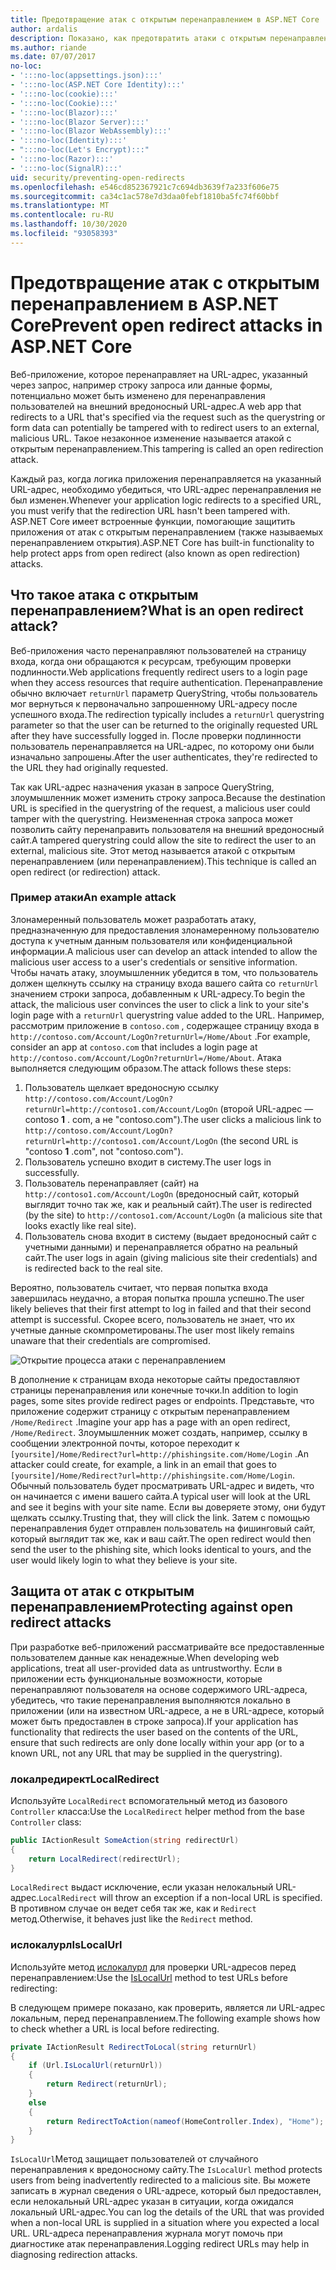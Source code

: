 ```yaml
---
title: Предотвращение атак с открытым перенаправлением в ASP.NET Core
author: ardalis
description: Показано, как предотвратить атаки с открытым перенаправлением для ASP.NET Core приложения.
ms.author: riande
ms.date: 07/07/2017
no-loc:
- ':::no-loc(appsettings.json):::'
- ':::no-loc(ASP.NET Core Identity):::'
- ':::no-loc(cookie):::'
- ':::no-loc(Cookie):::'
- ':::no-loc(Blazor):::'
- ':::no-loc(Blazor Server):::'
- ':::no-loc(Blazor WebAssembly):::'
- ':::no-loc(Identity):::'
- ":::no-loc(Let's Encrypt):::"
- ':::no-loc(Razor):::'
- ':::no-loc(SignalR):::'
uid: security/preventing-open-redirects
ms.openlocfilehash: e546cd852367921c7c694db3639f7a233f606e75
ms.sourcegitcommit: ca34c1ac578e7d3daa0febf1810ba5fc74f60bbf
ms.translationtype: MT
ms.contentlocale: ru-RU
ms.lasthandoff: 10/30/2020
ms.locfileid: "93058393"
---
```

# <a name="prevent-open-redirect-attacks-in-aspnet-core"></a><span data-ttu-id="a96b7-103">Предотвращение атак с открытым перенаправлением в ASP.NET Core</span><span class="sxs-lookup"><span data-stu-id="a96b7-103">Prevent open redirect attacks in ASP.NET Core</span></span>

<span data-ttu-id="a96b7-104">Веб-приложение, которое перенаправляет на URL-адрес, указанный через запрос, например строку запроса или данные формы, потенциально может быть изменено для перенаправления пользователей на внешний вредоносный URL-адрес.</span><span class="sxs-lookup"><span data-stu-id="a96b7-104">A web app that redirects to a URL that's specified via the request such as the querystring or form data can potentially be tampered with to redirect users to an external, malicious URL.</span></span> <span data-ttu-id="a96b7-105">Такое незаконное изменение называется атакой с открытым перенаправлением.</span><span class="sxs-lookup"><span data-stu-id="a96b7-105">This tampering is called an open redirection attack.</span></span>

<span data-ttu-id="a96b7-106">Каждый раз, когда логика приложения перенаправляется на указанный URL-адрес, необходимо убедиться, что URL-адрес перенаправления не был изменен.</span><span class="sxs-lookup"><span data-stu-id="a96b7-106">Whenever your application logic redirects to a specified URL, you must verify that the redirection URL hasn't been tampered with.</span></span> <span data-ttu-id="a96b7-107">ASP.NET Core имеет встроенные функции, помогающие защитить приложения от атак с открытым перенаправлением (также называемых перенаправлением открытия).</span><span class="sxs-lookup"><span data-stu-id="a96b7-107">ASP.NET Core has built-in functionality to help protect apps from open redirect (also known as open redirection) attacks.</span></span>

## <a name="what-is-an-open-redirect-attack"></a><span data-ttu-id="a96b7-108">Что такое атака с открытым перенаправлением?</span><span class="sxs-lookup"><span data-stu-id="a96b7-108">What is an open redirect attack?</span></span>

<span data-ttu-id="a96b7-109">Веб-приложения часто перенаправляют пользователей на страницу входа, когда они обращаются к ресурсам, требующим проверки подлинности.</span><span class="sxs-lookup"><span data-stu-id="a96b7-109">Web applications frequently redirect users to a login page when they access resources that require authentication.</span></span> <span data-ttu-id="a96b7-110">Перенаправление обычно включает `returnUrl` параметр QueryString, чтобы пользователь мог вернуться к первоначально запрошенному URL-адресу после успешного входа.</span><span class="sxs-lookup"><span data-stu-id="a96b7-110">The redirection typically includes a `returnUrl` querystring parameter so that the user can be returned to the originally requested URL after they have successfully logged in.</span></span> <span data-ttu-id="a96b7-111">После проверки подлинности пользователь перенаправляется на URL-адрес, по которому они были изначально запрошены.</span><span class="sxs-lookup"><span data-stu-id="a96b7-111">After the user authenticates, they're redirected to the URL they had originally requested.</span></span>

<span data-ttu-id="a96b7-112">Так как URL-адрес назначения указан в запросе QueryString, злоумышленник может изменить строку запроса.</span><span class="sxs-lookup"><span data-stu-id="a96b7-112">Because the destination URL is specified in the querystring of the request, a malicious user could tamper with the querystring.</span></span> <span data-ttu-id="a96b7-113">Неизмененная строка запроса может позволить сайту перенаправить пользователя на внешний вредоносный сайт.</span><span class="sxs-lookup"><span data-stu-id="a96b7-113">A tampered querystring could allow the site to redirect the user to an external, malicious site.</span></span> <span data-ttu-id="a96b7-114">Этот метод называется атакой с открытым перенаправлением (или перенаправлением).</span><span class="sxs-lookup"><span data-stu-id="a96b7-114">This technique is called an open redirect (or redirection) attack.</span></span>

### <a name="an-example-attack"></a><span data-ttu-id="a96b7-115">Пример атаки</span><span class="sxs-lookup"><span data-stu-id="a96b7-115">An example attack</span></span>

<span data-ttu-id="a96b7-116">Злонамеренный пользователь может разработать атаку, предназначенную для предоставления злонамеренному пользователю доступа к учетным данным пользователя или конфиденциальной информации.</span><span class="sxs-lookup"><span data-stu-id="a96b7-116">A malicious user can develop an attack intended to allow the malicious user access to a user's credentials or sensitive information.</span></span> <span data-ttu-id="a96b7-117">Чтобы начать атаку, злоумышленник убедится в том, что пользователь должен щелкнуть ссылку на страницу входа вашего сайта со `returnUrl` значением строки запроса, добавленным к URL-адресу.</span><span class="sxs-lookup"><span data-stu-id="a96b7-117">To begin the attack, the malicious user convinces the user to click a link to your site's login page with a `returnUrl` querystring value added to the URL.</span></span> <span data-ttu-id="a96b7-118">Например, рассмотрим приложение в `contoso.com` , содержащее страницу входа в `http://contoso.com/Account/LogOn?returnUrl=/Home/About` .</span><span class="sxs-lookup"><span data-stu-id="a96b7-118">For example, consider an app at `contoso.com` that includes a login page at `http://contoso.com/Account/LogOn?returnUrl=/Home/About`.</span></span> <span data-ttu-id="a96b7-119">Атака выполняется следующим образом.</span><span class="sxs-lookup"><span data-stu-id="a96b7-119">The attack follows these steps:</span></span>

1. <span data-ttu-id="a96b7-120">Пользователь щелкает вредоносную ссылку `http://contoso.com/Account/LogOn?returnUrl=http://contoso1.com/Account/LogOn` (второй URL-адрес — contoso **1** . com, а не "contoso.com").</span><span class="sxs-lookup"><span data-stu-id="a96b7-120">The user clicks a malicious link to `http://contoso.com/Account/LogOn?returnUrl=http://contoso1.com/Account/LogOn` (the second URL is "contoso **1** .com", not "contoso.com").</span></span>
2. <span data-ttu-id="a96b7-121">Пользователь успешно входит в систему.</span><span class="sxs-lookup"><span data-stu-id="a96b7-121">The user logs in successfully.</span></span>
3. <span data-ttu-id="a96b7-122">Пользователь перенаправляет (сайт) на `http://contoso1.com/Account/LogOn` (вредоносный сайт, который выглядит точно так же, как и реальный сайт).</span><span class="sxs-lookup"><span data-stu-id="a96b7-122">The user is redirected (by the site) to `http://contoso1.com/Account/LogOn` (a malicious site that looks exactly like real site).</span></span>
4. <span data-ttu-id="a96b7-123">Пользователь снова входит в систему (выдает вредоносный сайт с учетными данными) и перенаправляется обратно на реальный сайт.</span><span class="sxs-lookup"><span data-stu-id="a96b7-123">The user logs in again (giving malicious site their credentials) and is redirected back to the real site.</span></span>

<span data-ttu-id="a96b7-124">Вероятно, пользователь считает, что первая попытка входа завершилась неудачно, а вторая попытка прошла успешно.</span><span class="sxs-lookup"><span data-stu-id="a96b7-124">The user likely believes that their first attempt to log in failed and that their second attempt is successful.</span></span> <span data-ttu-id="a96b7-125">Скорее всего, пользователь не знает, что их учетные данные скомпрометированы.</span><span class="sxs-lookup"><span data-stu-id="a96b7-125">The user most likely remains unaware that their credentials are compromised.</span></span>

![Открытие процесса атаки с перенаправлением](preventing-open-redirects/_static/open-redirection-attack-process.png)

<span data-ttu-id="a96b7-127">В дополнение к страницам входа некоторые сайты предоставляют страницы перенаправления или конечные точки.</span><span class="sxs-lookup"><span data-stu-id="a96b7-127">In addition to login pages, some sites provide redirect pages or endpoints.</span></span> <span data-ttu-id="a96b7-128">Представьте, что приложение содержит страницу с открытым перенаправлением `/Home/Redirect` .</span><span class="sxs-lookup"><span data-stu-id="a96b7-128">Imagine your app has a page with an open redirect, `/Home/Redirect`.</span></span> <span data-ttu-id="a96b7-129">Злоумышленник может создать, например, ссылку в сообщении электронной почты, которое переходит к `[yoursite]/Home/Redirect?url=http://phishingsite.com/Home/Login` .</span><span class="sxs-lookup"><span data-stu-id="a96b7-129">An attacker could create, for example, a link in an email that goes to `[yoursite]/Home/Redirect?url=http://phishingsite.com/Home/Login`.</span></span> <span data-ttu-id="a96b7-130">Обычный пользователь будет просматривать URL-адрес и видеть, что он начинается с имени вашего сайта.</span><span class="sxs-lookup"><span data-stu-id="a96b7-130">A typical user will look at the URL and see it begins with your site name.</span></span> <span data-ttu-id="a96b7-131">Если вы доверяете этому, они будут щелкать ссылку.</span><span class="sxs-lookup"><span data-stu-id="a96b7-131">Trusting that, they will click the link.</span></span> <span data-ttu-id="a96b7-132">Затем с помощью перенаправления будет отправлен пользователь на фишинговый сайт, который выглядит так же, как и ваш сайт.</span><span class="sxs-lookup"><span data-stu-id="a96b7-132">The open redirect would then send the user to the phishing site, which looks identical to yours, and the user would likely login to what they believe is your site.</span></span>

## <a name="protecting-against-open-redirect-attacks"></a><span data-ttu-id="a96b7-133">Защита от атак с открытым перенаправлением</span><span class="sxs-lookup"><span data-stu-id="a96b7-133">Protecting against open redirect attacks</span></span>

<span data-ttu-id="a96b7-134">При разработке веб-приложений рассматривайте все предоставленные пользователем данные как ненадежные.</span><span class="sxs-lookup"><span data-stu-id="a96b7-134">When developing web applications, treat all user-provided data as untrustworthy.</span></span> <span data-ttu-id="a96b7-135">Если в приложении есть функциональные возможности, которые перенаправляют пользователя на основе содержимого URL-адреса, убедитесь, что такие перенаправления выполняются локально в приложении (или на известном URL-адресе, а не в URL-адресе, который может быть предоставлен в строке запроса).</span><span class="sxs-lookup"><span data-stu-id="a96b7-135">If your application has functionality that redirects the user based on the contents of the URL,  ensure that such redirects are only done locally within your app (or to a known URL, not any URL that may be supplied in the querystring).</span></span>

### <a name="localredirect"></a><span data-ttu-id="a96b7-136">локалредирект</span><span class="sxs-lookup"><span data-stu-id="a96b7-136">LocalRedirect</span></span>

<span data-ttu-id="a96b7-137">Используйте `LocalRedirect` вспомогательный метод из базового `Controller` класса:</span><span class="sxs-lookup"><span data-stu-id="a96b7-137">Use the `LocalRedirect` helper method from the base `Controller` class:</span></span>

```csharp
public IActionResult SomeAction(string redirectUrl)
{
    return LocalRedirect(redirectUrl);
}
```

<span data-ttu-id="a96b7-138">`LocalRedirect` выдаст исключение, если указан нелокальный URL-адрес.</span><span class="sxs-lookup"><span data-stu-id="a96b7-138">`LocalRedirect` will throw an exception if a non-local URL is specified.</span></span> <span data-ttu-id="a96b7-139">В противном случае он ведет себя так же, как и `Redirect` метод.</span><span class="sxs-lookup"><span data-stu-id="a96b7-139">Otherwise, it behaves just like the `Redirect` method.</span></span>

### <a name="islocalurl"></a><span data-ttu-id="a96b7-140">ислокалурл</span><span class="sxs-lookup"><span data-stu-id="a96b7-140">IsLocalUrl</span></span>

<span data-ttu-id="a96b7-141">Используйте метод [ислокалурл](/dotnet/api/Microsoft.AspNetCore.Mvc.IUrlHelper.islocalurl#Microsoft_AspNetCore_Mvc_IUrlHelper_IsLocalUrl_System_String_) для проверки URL-адресов перед перенаправлением:</span><span class="sxs-lookup"><span data-stu-id="a96b7-141">Use the [IsLocalUrl](/dotnet/api/Microsoft.AspNetCore.Mvc.IUrlHelper.islocalurl#Microsoft_AspNetCore_Mvc_IUrlHelper_IsLocalUrl_System_String_) method to test URLs before redirecting:</span></span>

<span data-ttu-id="a96b7-142">В следующем примере показано, как проверить, является ли URL-адрес локальным, перед перенаправлением.</span><span class="sxs-lookup"><span data-stu-id="a96b7-142">The following example shows how to check whether a URL is local before redirecting.</span></span>

```csharp
private IActionResult RedirectToLocal(string returnUrl)
{
    if (Url.IsLocalUrl(returnUrl))
    {
        return Redirect(returnUrl);
    }
    else
    {
        return RedirectToAction(nameof(HomeController.Index), "Home");
    }
}
```

<span data-ttu-id="a96b7-143">`IsLocalUrl`Метод защищает пользователей от случайного перенаправления к вредоносному сайту.</span><span class="sxs-lookup"><span data-stu-id="a96b7-143">The `IsLocalUrl` method protects users from being inadvertently redirected to a malicious site.</span></span> <span data-ttu-id="a96b7-144">Вы можете записать в журнал сведения о URL-адресе, который был предоставлен, если нелокальный URL-адрес указан в ситуации, когда ожидался локальный URL-адрес.</span><span class="sxs-lookup"><span data-stu-id="a96b7-144">You can log the details of the URL that was provided when a non-local URL is supplied in a situation where you expected a local URL.</span></span> <span data-ttu-id="a96b7-145">URL-адреса перенаправления журнала могут помочь при диагностике атак перенаправления.</span><span class="sxs-lookup"><span data-stu-id="a96b7-145">Logging redirect URLs may help in diagnosing redirection attacks.</span></span>
